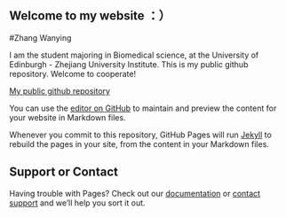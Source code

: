 ## Welcome to my website ：）
#Zhang Wanying

I am the student majoring in Biomedical science, at the University of Edinburgh - Zhejiang University Institute. This is my public github repository. Welcome to cooperate! 

[My public github repository](https://github.com/croisento)

You can use the [editor on GitHub](https://github.com/croisento/croisento.github.io/edit/master/index.md) to maintain and preview the content for your website in Markdown files.

Whenever you commit to this repository, GitHub Pages will run [Jekyll](https://jekyllrb.com/) to rebuild the pages in your site, from the content in your Markdown files.

## Support or Contact

Having trouble with Pages? Check out our [documentation](https://help.github.com/categories/github-pages-basics/) or [contact support](https://github.com/contact) and we’ll help you sort it out.

